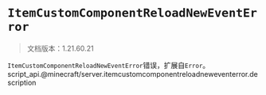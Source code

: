 # `ItemCustomComponentReloadNewEventError`

> 文档版本：1.21.60.21

`ItemCustomComponentReloadNewEventError`错误，扩展自`Error`。script_api.@minecraft/server.itemcustomcomponentreloadneweventerror.description
